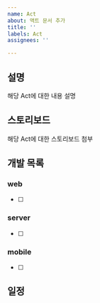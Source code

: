 ```yaml
---
name: Act
about: 액트 문서 추가
title: ''
labels: Act
assignees: ''

---
```


## 설명

해당 Act에 대한 내용 설명

## 스토리보드

해당 Act에 대한 스토리보드 첨부

## 개발 목록

### web

- [ ]

### server

- [ ]

### mobile

- [ ]

## 일정
